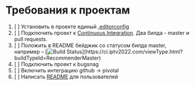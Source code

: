 # Требования к проектам

1. [ ] Установить в проекте единый [.editorconfig](https://github.com/LimeHD/guides/blob/master/.editorconfig)
1. [ ] Подключить проект к [Continuous Integration](CONTINUOUS_INTEGRATION.md). Два билда - master и pull requests.
2. [ ] Положить в README бейджик со статусом билда master, например – [![Build Status](https://ci.iptv2022.com/app/rest/builds/buildType(id:RecommenderMaster)/statusIcon)](https://ci.iptv2022.com/viewType.html?buildTypeId=RecommenderMaster)
3. [ ] Подключить проект к bugsnag
4. [ ] Включить интеграцию github -> pivotal
5. [ ] Написать [README](README_PRACTICES.md) для пользователей
